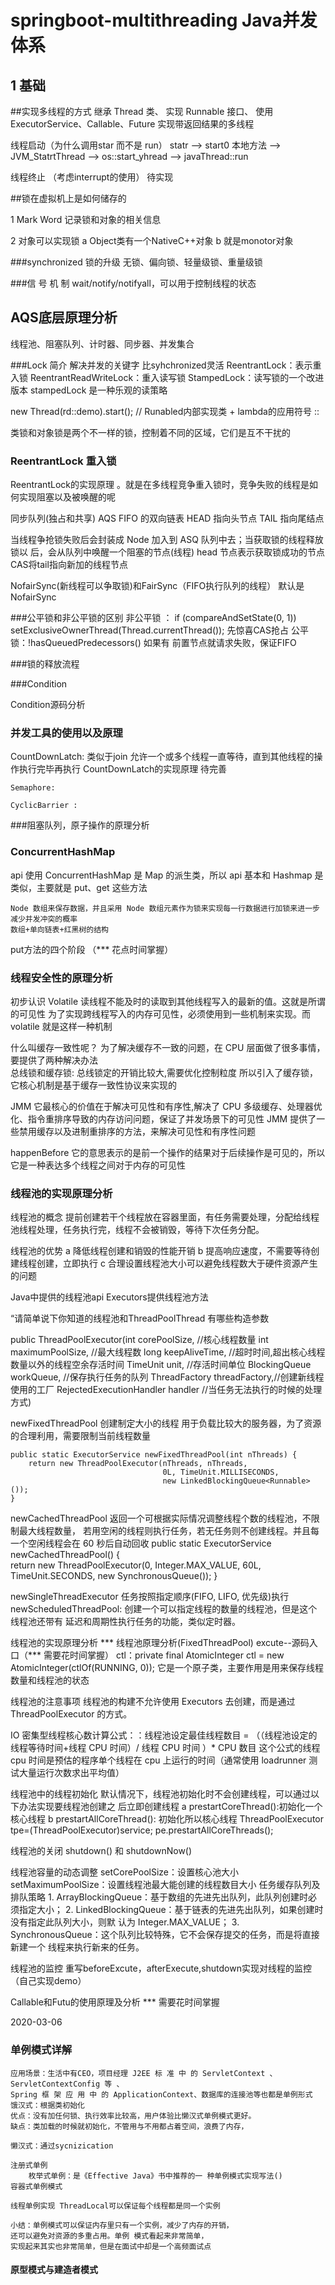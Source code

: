 springboot-multithreading  Java并发体系
===

1 基础
---

 
##实现多线程的方式 
继承 Thread 类、
实现 Runnable 接口、
使用 ExecutorService、Callable、Future 实现带返回结果的多线程

线程启动（为什么调用star 而不是 run）
 statr --> start0 本地方法 --> JVM_StatrtThread --> os::start_yhread --> javaThread::run
 
 线程终止 （考虑interrupt的使用）   待实现 
 
 ##锁在虚拟机上是如何储存的
 
 1 Mark Word 记录锁和对象的相关信息
 
 2 对象可以实现锁
     a Object类有一个NativeC++对象 b 就是monotor对象
     
###synchronized 锁的升级 无锁、偏向锁、轻量级锁、重量级锁


###信 号 机 制 wait/notify/notifyall，可以用于控制线程的状态

## AQS底层原理分析
  线程池、阻塞队列、计时器、同步器、并发集合

###Lock 简介
 解决并发的关键字 比syhchronized灵活
 ReentrantLock：表示重入锁 
 ReentrantReadWriteLock：重入读写锁
 StampedLock：读写锁的一个改进版本 stampedLock 是一种乐观的读策略

 new Thread(rd::demo).start();  // Runabled内部实现类 + lambda的应用符号 ::
 
 类锁和对象锁是两个不一样的锁，控制着不同的区域，它们是互不干扰的
 
 ### ReentrantLock 重入锁
 ReentrantLock的实现原理  。就是在多线程竞争重入锁时，竞争失败的线程是如何实现阻塞以及被唤醒的呢
 
 同步队列(独占和共享) AQS  FIFO 的双向链表  HEAD 指向头节点 TAIL 指向尾结点
 
  当线程争抢锁失败后会封装成 Node 加入到 ASQ 队列中去；当获取锁的线程释放锁以
  后，会从队列中唤醒一个阻塞的节点(线程)
  head 节点表示获取锁成功的节点 CAS将tail指向新加的线程节点
  
  NofairSync(新线程可以争取锁)和FairSync（FIFO执行队列的线程） 默认是NofairSync
  
  
  ###公平锁和非公平锁的区别 
  非公平锁 ： if (compareAndSetState(0, 1))  setExclusiveOwnerThread(Thread.currentThread()); 先惊喜CAS抢占
  公平锁：!hasQueuedPredecessors() 如果有 前置节点就请求失败，保证FIFO
  
  
  ###锁的释放流程
  
  
  ###Condition
  
  Condition源码分析
  
  
  
  ### 并发工具的使用以及原理
  
  CountDownLatch: 类似于join 允许一个或多个线程一直等待，直到其他线程的操作执行完毕再执行
    CountDownLatch的实现原理  待完善
    
    
    Semaphore: 
   
    CyclicBarrier : 
    
###阻塞队列，原子操作的原理分析

  
  
### ConcurrentHashMap
api 使用
    ConcurrentHashMap 是 Map 的派生类，所以 api 基本和 Hashmap 是类似，主要就是 put、get 这些方法
    
    Node 数组来保存数据，并且采用 Node 数组元素作为锁来实现每一行数据进行加锁来进一步减少并发冲突的概率
    数组+单向链表+红黑树的结构
    
put方法的四个阶段 （*** 花点时间掌握）




### 线程安全性的原理分析
初步认识 Volatile
    读线程不能及时的读取到其他线程写入的最新的值。这就是所谓的可见性
    为了实现跨线程写入的内存可见性，必须使用到一些机制来实现。而 volatile 就是这样一种机制
    
什么叫缓存一致性呢？
    为了解决缓存不一致的问题，在 CPU 层面做了很多事情，要提供了两种解决办法  
    总线锁和缓存锁:
        总线锁定的开销比较大,需要优化控制粒度
        所以引入了缓存锁，它核心机制是基于缓存一致性协议来实现的  

JMM
    它最核心的价值在于解决可见性和有序性,解决了 CPU 多级缓存、处理器优化、指令重排序导致的内存访问问题，保证了并发场景下的可见性
    JMM 提供了一些禁用缓存以及进制重排序的方法，来解决可见性和有序性问题
    
happenBefore
它的意思表示的是前一个操作的结果对于后续操作是可见的，所以它是一种表达多个线程之间对于内存的可见性


### 线程池的实现原理分析

线程池的概念
  提前创建若干个线程放在容器里面，有任务需要处理，分配给线程池线程处理，任务执行完，线程不会被销毁，等待下次任务分配。

线程池的优势
 a 降低线程创建和销毁的性能开销
 b 提高响应速度，不需要等待创建线程创建，立即执行
 c 合理设置线程池大小可以避免线程数大于硬件资源产生的问题

Java中提供的线程池api
  Executors提供线程池方法
  
“请简单说下你知道的线程池和ThreadPoolThread 有哪些构造参数

public ThreadPoolExecutor(int corePoolSize, //核心线程数量
 int maximumPoolSize, //最大线程数
 long keepAliveTime, //超时时间,超出核心线程数量以外的线程空余存活时间
 TimeUnit unit, //存活时间单位
 BlockingQueue<Runnable> workQueue, //保存执行任务的队列
ThreadFactory threadFactory,//创建新线程使用的工厂
RejectedExecutionHandler handler //当任务无法执行的时候的处理方式)

newFixedThreadPool 创建制定大小的线程 用于负载比较大的服务器，为了资源的合理利用，需要限制当前线程数量

    public static ExecutorService newFixedThreadPool(int nThreads) {
        return new ThreadPoolExecutor(nThreads, nThreads,
                                      0L, TimeUnit.MILLISECONDS,
                                      new LinkedBlockingQueue<Runnable>());
    }
  

newCachedThreadPool 返回一个可根据实际情况调整线程个数的线程池，不限制最大线程数量，
若用空闲的线程则执行任务，若无任务则不创建线程。并且每一个空闲线程会在 60 秒后自动回收
    public static ExecutorService newCachedThreadPool() {   
     return new ThreadPoolExecutor(0, Integer.MAX_VALUE,
     60L, TimeUnit.SECONDS,
     new SynchronousQueue<Runnable>());
    }
 
newSingleThreadExecutor 任务按照指定顺序(FIFO, LIFO, 优先级)执行
newScheduledThreadPool: 创建一个可以指定线程的数量的线程池，但是这个线程池还带有
延迟和周期性执行任务的功能，类似定时器。

线程池的实现原理分析 ***
  线程池原理分析(FixedThreadPool)
  excute--源码入口（*** 需要花时间掌握）
  ctl：private final AtomicInteger ctl = new AtomicInteger(ctlOf(RUNNING, 0));
  它是一个原子类，主要作用是用来保存线程数量和线程池的状态
  

线程池的注意事项
  线程池的构建不允许使用 Executors 去创建，而是通过 ThreadPoolExecutor 的方式。
  
  IO 密集型线程核心数计算公式：：线程池设定最佳线程数目 = （（线程池设定的线程等待时间+线程 CPU 时间）/
                  线程 CPU 时间 ）* CPU 数目
   这个公式的线程 cpu 时间是预估的程序单个线程在 cpu 上运行的时间（通常使用 loadrunner
   测试大量运行次数求出平均值）
   
线程池中的线程初始化
  默认情况下，线程池初始化时不会创建线程，可以通过以下办法实现要线程池创建之 后立即创建线程
    a prestartCoreThread():初始化一个核心线程
    b prestartAllCoreThread(): 初始化所以核心线程
    ThreadPoolExecutor tpe=(ThreadPoolExecutor)service;
    pe.prestartAllCoreThreads();

线程池的关闭
    shutdown() 和 shutdownNow()

线程池容量的动态调整
    setCorePoolSize：设置核心池大小 
    setMaximumPoolSize：设置线程池最大能创建的线程数目大小
    任务缓存队列及排队策略
        1. ArrayBlockingQueue：基于数组的先进先出队列，此队列创建时必须指定大小；
        2. LinkedBlockingQueue：基于链表的先进先出队列，如果创建时没有指定此队列大小，则默
        认为 Integer.MAX_VALUE；
        3. SynchronousQueue：这个队列比较特殊，它不会保存提交的任务，而是将直接新建一个
        线程来执行新来的任务。

线程池的监控
    重写beforeExcute，afterExecute,shutdown实现对线程的监控  （自己实现demo）

Callable和Futu的使用原理及分析 *** 需要花时间掌握



2020-03-06
### 单例模式详解
    应用场景：生活中有CEO，项目经理 J2EE 标 准 中 的 ServletContext 、 ServletContextConfig 等 、 
    Spring 框 架 应 用 中 的 ApplicationContext、数据库的连接池等也都是单例形式
    饿汉式：根据类初始化 
    优点：没有加任何锁、执行效率比较高，用户体验比懒汉式单例模式更好。 
    缺点：类加载的时候就初始化，不管用与不用都占着空间，浪费了内存，
    
    懒汉式：通过sycnizication
    
    注册式单例
        枚举式单例：是《Effective Java》书中推荐的一 种单例模式实现写法()
    容器式单例模式
        
    线程单例实现 ThreadLocal可以保证每个线程都是同一个实例
    
    小结：单例模式可以保证内存里只有一个实例，减少了内存的开销，
    还可以避免对资源的多重占用。单例 模式看起来非常简单，
    实现起来其实也非常简单，但是在面试中却是一个高频面试点
    
#### 原型模式与建造者模式 
    

